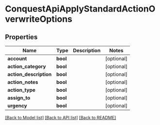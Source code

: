 # ConquestApiApplyStandardActionOverwriteOptions

## Properties
Name | Type | Description | Notes
------------ | ------------- | ------------- | -------------
**account** | **bool** |  | [optional] 
**action_category** | **bool** |  | [optional] 
**action_description** | **bool** |  | [optional] 
**action_notes** | **bool** |  | [optional] 
**action_type** | **bool** |  | [optional] 
**assign_to** | **bool** |  | [optional] 
**urgency** | **bool** |  | [optional] 

[[Back to Model list]](../README.md#documentation-for-models) [[Back to API list]](../README.md#documentation-for-api-endpoints) [[Back to README]](../README.md)


